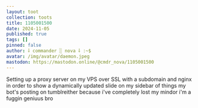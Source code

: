 ```yaml
---
layout: toot
collection: toots
title: 1105001500
date: 2024-11-05
published: true
tags: []
pinned: false
author: ⸸ commander ░ nova ⸸ :~$
avatar: /img/avatar/daemon.jpeg
mastodon: https://mastodon.online/@cmdr_nova/1105001500
---
```


Setting up a proxy server on my VPS over SSL with a subdomain and nginx in order to show a dynamically updated slide on my sidebar of things my bot's posting on tumblreither because i've completely lost my mindor i'm a fuggin geniuus bro
